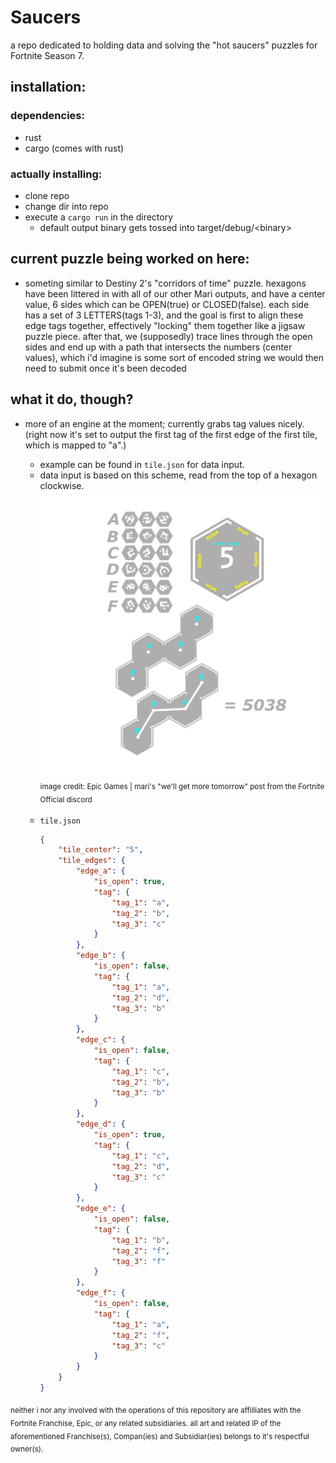 # Saucers
a repo dedicated to holding data and solving the "hot saucers" puzzles for Fortnite Season 7.

## installation:

### dependencies:
- rust
- cargo (comes with rust)

### actually installing:
- clone repo
- change dir into repo
- execute a `cargo run` in the directory
  - default output binary gets tossed into target/debug/\<binary>

## current puzzle being worked on here:
  - someting similar to Destiny 2's "corridors of time" puzzle. hexagons have been littered in with all of our other Mari outputs, and have a center value, 6 sides which can be OPEN(true) or CLOSED(false). each side has a set of 3 LETTERS(tags 1-3), and the goal is first to align these edge tags together, effectively "locking" them together like a jigsaw puzzle piece. after that, we (supposedly) trace lines through the open sides and end up with a path that intersects the numbers (center values), which i'd imagine is some sort of encoded string we would then need to submit once it's been decoded

## what it do, though?
- more of an engine at the moment; currently grabs tag values nicely. (right now it's set to output the first tag of the first edge of the first tile, which is mapped to "a".)
  - example can be found in `tile.json` for data input.
  - data input is based on this scheme, read from the top of a hexagon clockwise.
  ![example tile data legend](example_tags_and_edge_booleans.png)
  <sub>image credit: Epic Games | mari's "we'll get more tomorrow" post from the Fortnite Official discord</sub>

  <br>

  - `tile.json`
    ```json
    {
        "tile_center": "5",
        "tile_edges": {
            "edge_a": {
                "is_open": true,
                "tag": {
                    "tag_1": "a",
                    "tag_2": "b",
                    "tag_3": "c"
                }
            },
            "edge_b": {
                "is_open": false,
                "tag": {
                    "tag_1": "a",
                    "tag_2": "d",
                    "tag_3": "b"
                }
            },
            "edge_c": {
                "is_open": false,
                "tag": {
                    "tag_1": "c",
                    "tag_2": "b",
                    "tag_3": "b"
                }
            },
            "edge_d": {
                "is_open": true,
                "tag": {
                    "tag_1": "c",
                    "tag_2": "d",
                    "tag_3": "c"
                }
            },
            "edge_e": {
                "is_open": false,
                "tag": {
                    "tag_1": "b",
                    "tag_2": "f",
                    "tag_3": "f"
                }
            },
            "edge_f": {
                "is_open": false,
                "tag": {
                    "tag_1": "a",
                    "tag_2": "f",
                    "tag_3": "c"
                }
            }
        }
    }
    ```
<sub>neither i nor any involved with the operations of this repository are affilliates with the Fortnite Franchise, Epic, or any related subsidiaries. all art and related IP of the aforementioned Franchise(s), Compan(ies) and Subsidiar(ies) belongs to it's respectful owner(s). </sub>